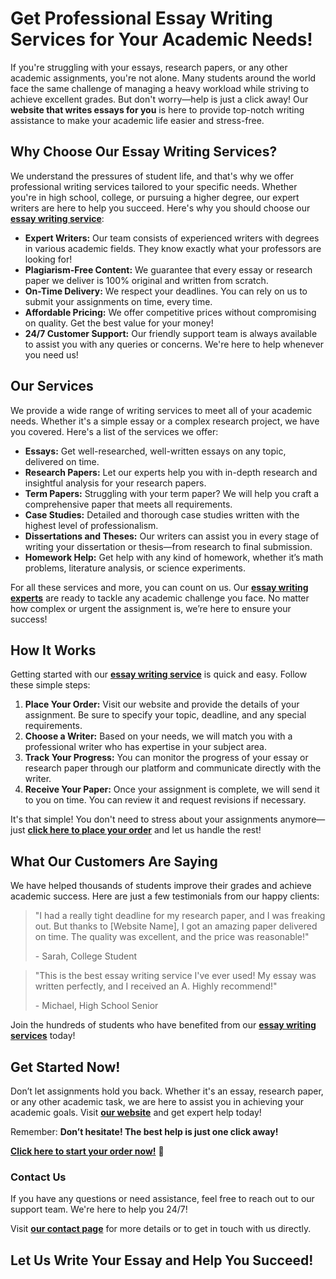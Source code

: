 # Get Professional Essay Writing Services for Your Academic Needs!

If you're struggling with your essays, research papers, or any other academic assignments, you're not alone. Many students around the world face the same challenge of managing a heavy workload while striving to achieve excellent grades. But don't worry—help is just a click away! Our **website that writes essays for you** is here to provide top-notch writing assistance to make your academic life easier and stress-free.

## Why Choose Our Essay Writing Services?

We understand the pressures of student life, and that's why we offer professional writing services tailored to your specific needs. Whether you're in high school, college, or pursuing a higher degree, our expert writers are here to help you succeed. Here's why you should choose our [**essay writing service**](https://tinyurl.com/topessay?keyword=website+that+writes+essays+for+you):

- **Expert Writers:** Our team consists of experienced writers with degrees in various academic fields. They know exactly what your professors are looking for!
- **Plagiarism-Free Content:** We guarantee that every essay or research paper we deliver is 100% original and written from scratch.
- **On-Time Delivery:** We respect your deadlines. You can rely on us to submit your assignments on time, every time.
- **Affordable Pricing:** We offer competitive prices without compromising on quality. Get the best value for your money!
- **24/7 Customer Support:** Our friendly support team is always available to assist you with any queries or concerns. We're here to help whenever you need us!

## Our Services

We provide a wide range of writing services to meet all of your academic needs. Whether it's a simple essay or a complex research project, we have you covered. Here's a list of the services we offer:

- **Essays:** Get well-researched, well-written essays on any topic, delivered on time.
- **Research Papers:** Let our experts help you with in-depth research and insightful analysis for your research papers.
- **Term Papers:** Struggling with your term paper? We will help you craft a comprehensive paper that meets all requirements.
- **Case Studies:** Detailed and thorough case studies written with the highest level of professionalism.
- **Dissertations and Theses:** Our writers can assist you in every stage of writing your dissertation or thesis—from research to final submission.
- **Homework Help:** Get help with any kind of homework, whether it’s math problems, literature analysis, or science experiments.

For all these services and more, you can count on us. Our [**essay writing experts**](https://tinyurl.com/topessay?keyword=website+that+writes+essays+for+you) are ready to tackle any academic challenge you face. No matter how complex or urgent the assignment is, we’re here to ensure your success!

## How It Works

Getting started with our [**essay writing service**](https://tinyurl.com/topessay?keyword=website+that+writes+essays+for+you) is quick and easy. Follow these simple steps:

1. **Place Your Order:** Visit our website and provide the details of your assignment. Be sure to specify your topic, deadline, and any special requirements.
2. **Choose a Writer:** Based on your needs, we will match you with a professional writer who has expertise in your subject area.
3. **Track Your Progress:** You can monitor the progress of your essay or research paper through our platform and communicate directly with the writer.
4. **Receive Your Paper:** Once your assignment is complete, we will send it to you on time. You can review it and request revisions if necessary.

It's that simple! You don't need to stress about your assignments anymore—just [**click here to place your order**](https://tinyurl.com/topessay?keyword=website+that+writes+essays+for+you) and let us handle the rest!

## What Our Customers Are Saying

We have helped thousands of students improve their grades and achieve academic success. Here are just a few testimonials from our happy clients:

> "I had a really tight deadline for my research paper, and I was freaking out. But thanks to [Website Name], I got an amazing paper delivered on time. The quality was excellent, and the price was reasonable!"
> 
> <footer>- Sarah, College Student</footer>

> "This is the best essay writing service I've ever used! My essay was written perfectly, and I received an A. Highly recommend!"
> 
> <footer>- Michael, High School Senior</footer>

Join the hundreds of students who have benefited from our [**essay writing services**](https://tinyurl.com/topessay?keyword=website+that+writes+essays+for+you) today!

## Get Started Now!

Don’t let assignments hold you back. Whether it's an essay, research paper, or any other academic task, we are here to assist you in achieving your academic goals. Visit [**our website**](https://tinyurl.com/topessay?keyword=website+that+writes+essays+for+you) and get expert help today!

Remember: **Don’t hesitate! The best help is just one click away!**

[**Click here to start your order now!**](https://tinyurl.com/topessay?keyword=website+that+writes+essays+for+you) 🚀

### Contact Us

If you have any questions or need assistance, feel free to reach out to our support team. We're here to help you 24/7!

Visit [**our contact page**](https://tinyurl.com/topessay?keyword=website+that+writes+essays+for+you) for more details or to get in touch with us directly.

## Let Us Write Your Essay and Help You Succeed!
